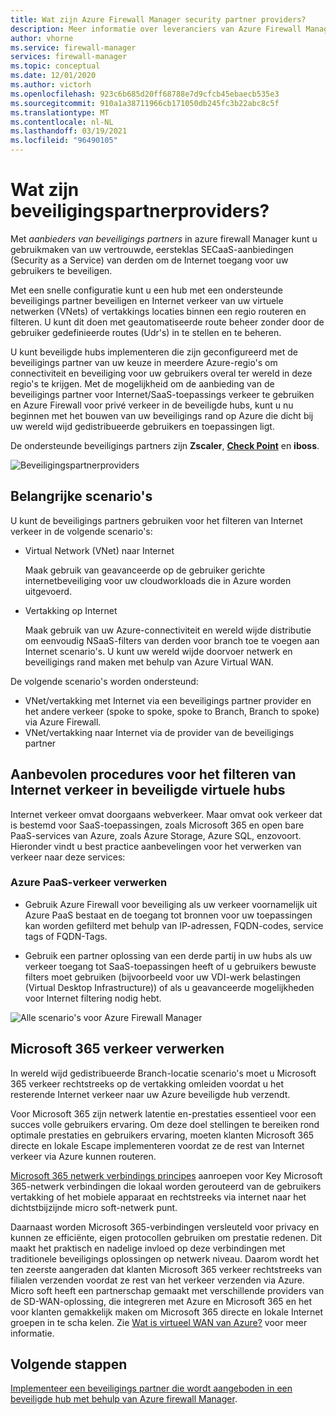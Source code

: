 ```yaml
---
title: Wat zijn Azure Firewall Manager security partner providers?
description: Meer informatie over leveranciers van Azure Firewall Manager-beveiligings partners
author: vhorne
ms.service: firewall-manager
services: firewall-manager
ms.topic: conceptual
ms.date: 12/01/2020
ms.author: victorh
ms.openlocfilehash: 923c6b685d20ff68788e7d9cfcb45ebaecb535e3
ms.sourcegitcommit: 910a1a38711966cb171050db245fc3b22abc8c5f
ms.translationtype: MT
ms.contentlocale: nl-NL
ms.lasthandoff: 03/19/2021
ms.locfileid: "96490105"
---
```

# <a name="what-are-security-partner-providers"></a>Wat zijn beveiligingspartnerproviders?

Met *aanbieders van beveiligings partners* in azure firewall Manager kunt u gebruikmaken van uw vertrouwde, eersteklas SECaaS-aanbiedingen (Security as a Service) van derden om de Internet toegang voor uw gebruikers te beveiligen.

Met een snelle configuratie kunt u een hub met een ondersteunde beveiligings partner beveiligen en Internet verkeer van uw virtuele netwerken (VNets) of vertakkings locaties binnen een regio routeren en filteren. U kunt dit doen met geautomatiseerde route beheer zonder door de gebruiker gedefinieerde routes (Udr's) in te stellen en te beheren.

U kunt beveiligde hubs implementeren die zijn geconfigureerd met de beveiligings partner van uw keuze in meerdere Azure-regio's om connectiviteit en beveiliging voor uw gebruikers overal ter wereld in deze regio's te krijgen. Met de mogelijkheid om de aanbieding van de beveiligings partner voor Internet/SaaS-toepassings verkeer te gebruiken en Azure Firewall voor privé verkeer in de beveiligde hubs, kunt u nu beginnen met het bouwen van uw beveiligings rand op Azure die dicht bij uw wereld wijd gedistribueerde gebruikers en toepassingen ligt.

De ondersteunde beveiligings partners zijn **Zscaler**, **[Check Point](check-point-overview.md)** en **iboss**.

![Beveiligingspartnerproviders](media/trusted-security-partners/trusted-security-partners.png)

## <a name="key-scenarios"></a>Belangrijke scenario's

U kunt de beveiligings partners gebruiken voor het filteren van Internet verkeer in de volgende scenario's:

- Virtual Network (VNet) naar Internet

   Maak gebruik van geavanceerde op de gebruiker gerichte internetbeveiliging voor uw cloudworkloads die in Azure worden uitgevoerd.

- Vertakking op Internet

   Maak gebruik van uw Azure-connectiviteit en wereld wijde distributie om eenvoudig NSaaS-filters van derden voor branch toe te voegen aan Internet scenario's. U kunt uw wereld wijde doorvoer netwerk en beveiligings rand maken met behulp van Azure Virtual WAN.

De volgende scenario's worden ondersteund:
- VNet/vertakking met Internet via een beveiligings partner provider en het andere verkeer (spoke to spoke, spoke to Branch, Branch to spoke) via Azure Firewall.
- VNet/vertakking naar Internet via de provider van de beveiligings partner

## <a name="best-practices-for-internet-traffic-filtering-in-secured-virtual-hubs"></a>Aanbevolen procedures voor het filteren van Internet verkeer in beveiligde virtuele hubs

Internet verkeer omvat doorgaans webverkeer. Maar omvat ook verkeer dat is bestemd voor SaaS-toepassingen, zoals Microsoft 365 en open bare PaaS-services van Azure, zoals Azure Storage, Azure SQL, enzovoort. Hieronder vindt u best practice aanbevelingen voor het verwerken van verkeer naar deze services:

### <a name="handling-azure-paas-traffic"></a>Azure PaaS-verkeer verwerken
 
- Gebruik Azure Firewall voor beveiliging als uw verkeer voornamelijk uit Azure PaaS bestaat en de toegang tot bronnen voor uw toepassingen kan worden gefilterd met behulp van IP-adressen, FQDN-codes, service tags of FQDN-Tags.

- Gebruik een partner oplossing van een derde partij in uw hubs als uw verkeer toegang tot SaaS-toepassingen heeft of u gebruikers bewuste filters moet gebruiken (bijvoorbeeld voor uw VDI-werk belastingen (Virtual Desktop Infrastructure)) of als u geavanceerde mogelijkheden voor Internet filtering nodig hebt.

![Alle scenario's voor Azure Firewall Manager](media/trusted-security-partners/all-scenarios.png)

## <a name="handling-microsoft-365-traffic"></a>Microsoft 365 verkeer verwerken

In wereld wijd gedistribueerde Branch-locatie scenario's moet u Microsoft 365 verkeer rechtstreeks op de vertakking omleiden voordat u het resterende Internet verkeer naar uw Azure beveiligde hub verzendt.

Voor Microsoft 365 zijn netwerk latentie en-prestaties essentieel voor een succes volle gebruikers ervaring. Om deze doel stellingen te bereiken rond optimale prestaties en gebruikers ervaring, moeten klanten Microsoft 365 directe en lokale Escape implementeren voordat ze de rest van Internet verkeer via Azure kunnen routeren.

[Microsoft 365 netwerk verbindings principes](/microsoft-365/enterprise/microsoft-365-network-connectivity-principles) aanroepen voor Key Microsoft 365-netwerk verbindingen die lokaal worden gerouteerd van de gebruikers vertakking of het mobiele apparaat en rechtstreeks via internet naar het dichtstbijzijnde micro soft-netwerk punt.

Daarnaast worden Microsoft 365-verbindingen versleuteld voor privacy en kunnen ze efficiënte, eigen protocollen gebruiken om prestatie redenen. Dit maakt het praktisch en nadelige invloed op deze verbindingen met traditionele beveiligings oplossingen op netwerk niveau. Daarom wordt het ten zeerste aangeraden dat klanten Microsoft 365 verkeer rechtstreeks van filialen verzenden voordat ze rest van het verkeer verzenden via Azure. Micro soft heeft een partnerschap gemaakt met verschillende providers van de SD-WAN-oplossing, die integreren met Azure en Microsoft 365 en het voor klanten gemakkelijk maken om Microsoft 365 directe en lokale Internet groepen in te scha kelen. Zie [Wat is virtueel WAN van Azure?](../virtual-wan/virtual-wan-about.md) voor meer informatie.

## <a name="next-steps"></a>Volgende stappen

[Implementeer een beveiligings partner die wordt aangeboden in een beveiligde hub met behulp van Azure firewall Manager](deploy-trusted-security-partner.md).

